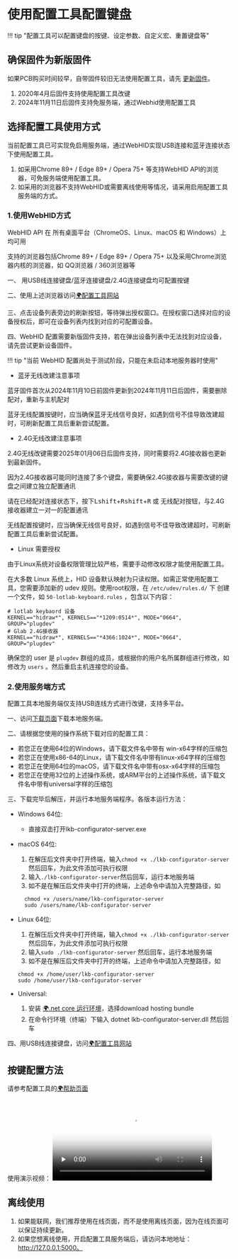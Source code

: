 使用配置工具配置键盘
==========

!!! tip "配置工具可以配置键盘的按键、设定参数、自定义宏、重置键盘等"

确保固件为新版固件
-----------

如果PCB购买时间较早，自带固件较旧无法使用配置工具，请先 [更新固件](upgrade.md)。

1. 2020年4月后固件支持使用配置工具改键
2. 2024年11月11日后固件支持免服务端，通过Webhid使用配置工具

选择配置工具使用方式
-------
当前配置工具已可实现免启用服务端，通过WebHID实现USB连接和蓝牙连接状态下使用配置工具。

1. 如采用Chrome 89+ / Edge 89+ / Opera 75+ 等支持WebHID API的浏览器，可免服务端使用配置工具。
2. 如采用的浏览器不支持WebHID或需要离线使用等情况，请采用启用配置工具服务端的方式。

### 1.使用WebHID方式

WebHID API 在 所有桌面平台（ChromeOS、Linux、macOS 和 Windows）上均可用

支持的浏览器包括Chrome 89+ / Edge 89+ / Opera 75+ 以及采用Chrome浏览器内核的浏览器，如 QQ浏览器 / 360浏览器等

一、 用USB线连接键盘/蓝牙连接键盘/2.4G连接键盘均可配置按键

二、使用上述浏览器访问[🌍配置工具网站](https://keyboard.lotlab.org/)

三、点击设备列表旁边的刷新按钮，等待弹出授权窗口。在授权窗口选择对应的设备授权后，即可在设备列表内找到对应的可配置设备。

四、WebHID 配置需要新版固件支持，若在弹出设备列表中无法找到对应设备，请先尝试更新设备固件。

!!! tip "当前 WebHID 配置尚处于测试阶段，只能在未启动本地服务器时使用"

- 蓝牙无线改建注意事项

蓝牙固件首次从2024年11月10日前固件更新到2024年11月11日后固件，需要删除配对，重新与主机配对

蓝牙无线配置按键时，应当确保蓝牙无线信号良好，如遇到信号不佳导致改建超时，可刷新配置工具后重新尝试配置。

- 2.4G无线改建注意事项

2.4G无线改键需要2025年01月06日后固件支持，同时需要将2.4G接收器也更新到最新固件。

因为2.4G接收器可能同时连接了多个键盘，需要确保2.4G接收器与需要改键的键盘之间建立独立配置通讯

请在已经配对连接状态下，按下<kbd>Lshift</kbd>+<kbd>Rshift</kbd>+<kbd>R</kbd> 或 无线配对按钮，与2.4G接收器建立一对一的配置通讯

无线配置按键时，应当确保无线信号良好，如遇到信号不佳导致改建超时，可刷新配置工具后重新尝试配置。

- Linux 需要授权

由于Linux系统对设备权限管理比较严格，需要手动修改权限才能使用配置工具。

在大多数 Linux 系统上，HID 设备默认映射为只读权限。如需正常使用配置工具，您需要添加新的 udev 规则。使用root权限，在 ```/etc/udev/rules.d/``` 下 创建一个文件，如 ```50-lotlab-keyboard.rules``` ，包含以下内容：

```
# lotlab keybaord 设备
KERNEL=="hidraw*", KERNELS=="*1209:0514*", MODE="0664", GROUP="plugdev"
# Glab 2.4G接收器
KERNEL=="hidraw*", KERNELS=="*4366:1024*", MODE="0664", GROUP="plugdev"
```
确保您的 user 是 ```plugdev``` 群组的成员，或根据你的用户名所属群组进行修改，如修改为 ```users``` 。然后重启主机连接您的设备。


### 2.使用服务端方式

配置工具本地服务端仅支持USB连线方式进行改键，支持多平台。

一、访问[下载页面](down/download.md)下载本地服务端。 

二、请根据您使用的操作系统下载对应的配置工具：

- 若您正在使用64位的Windows，请下载文件名中带有 win-x64字样的压缩包
- 若您正在使用x86-64的Linux，请下载文件名中带有linux-x64字样的压缩包
- 若您正在使用64位的macOS，请下载文件名中带有osx-x64字样的压缩包
- 若您正在使用32位的上述操作系统，或ARM平台的上述操作系统，请下载文件名中带有universal字样的压缩包

三、下载完毕后解压，并运行本地服务端程序。各版本运行方法：

- Windows 64位: 
    - 直接双击打开lkb-configurator-server.exe

- macOS 64位: 

    1. 在解压后文件夹中打开终端，输入```chmod +x ./lkb-configurator-server``` 然后回车，为此文件添加可执行权限
    2. 输入```./lkb-configurator-server```然后回车，运行本地服务端
    3.  如不是在解压后文件夹中打开的终端，上述命令中请加入完整路径，如
    ```
      chmod +x /users/name/lkb-configurator-server
      sudo /users/name/lkb-configurator-server
    ```

- Linux 64位: 
    1. 在解压后文件夹中打开终端，输入```chmod +x ./lkb-configurator-server``` 然后回车，为此文件添加可执行权限
    2. 输入```sudo ./lkb-configurator-server``` 然后回车，运行本地服务端
    3. 如不是在解压后文件夹中打开的终端，上述命令中请加入完整路径，如
    ```
    chmod +x /home/user/lkb-configurator-server
    sudo /home/user/lkb-configurator-server
    ```

- Universal: 
    
    1. 安装 [🌍.net core 运行环境](https://dotnet.microsoft.com/download/dotnet-core/current/runtime)，选择download hosting bundle
    2. 在命令行环境（终端）下输入 dotnet lkb-configurator-server.dll 然后回车

四、用USB线连接键盘，访问[🌍配置工具网站](https://keyboard.lotlab.org/)

按键配置方法
----------

请参考配置工具的[🌍帮助页面](https://keyboard.lotlab.org/help)

使用演示视频：
<video id="video" width="360px" height="auto" controls="controls" preload="none" poster="https://wiki.glab.online/img/videoicon.png">
<source id="mp4" src="https://down.glab.online:5550/lkb-configurator.mp4" type="video/mp4">
  您的浏览器不支持播放此视频
</video>

离线使用
-------

1. 如果能联网，我们推荐使用在线页面，而不是使用离线页面，因为在线页面可以保证持续更新。
2. 如果您想离线使用，开启配置工具服务端后，请访问本地地址：http://127.0.0.1:5000。